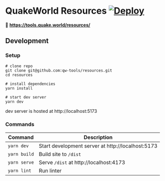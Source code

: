 # QuakeWorld Resources [![Deploy](https://github.com/qw-tools/resources/actions/workflows/deploy.yml/badge.svg)](https://github.com/qw-tools/resources/actions/workflows/deploy.yml)

:link: **https://tools.quake.world/resources/**

## Development

### Setup

```shell
# clone repo
git clone git@github.com:qw-tools/resources.git
cd resources

# install dependencies
yarn install

# start dev server
yarn dev
```

dev server is hosted at http://localhost:5173

### Commands

| Command      | Description                                       |
|--------------|---------------------------------------------------|
| `yarn dev`   | Start development server at http://localhost:5173 |
| `yarn build` | Build site to `/dist`                             |
| `yarn serve` | Serve `/dist` at http://localhost:4173            |
| `yarn lint`  | Run linter                                        |
